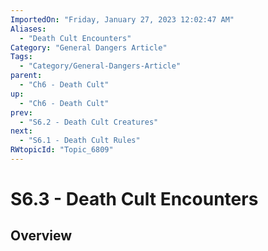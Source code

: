 ```yaml
---
ImportedOn: "Friday, January 27, 2023 12:02:47 AM"
Aliases:
  - "Death Cult Encounters"
Category: "General Dangers Article"
Tags:
  - "Category/General-Dangers-Article"
parent:
  - "Ch6 - Death Cult"
up:
  - "Ch6 - Death Cult"
prev:
  - "S6.2 - Death Cult Creatures"
next:
  - "S6.1 - Death Cult Rules"
RWtopicId: "Topic_6809"
---
```

# S6.3 - Death Cult Encounters
## Overview
